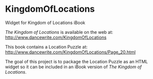 # KingdomOfLocations
Widget for Kingdom of Locations iBook

*The Kingdom of Locations* is available on the web at:
http://www.dancewrite.com/KingdomOfLocations

This book contains a Location Puzzle at:
http://www.dancewrite.com/KingdomOfLocations/Page_20.html

The goal of this project is to package the Location
Puzzle as an HTML widget so it can be included in an
iBook version of *The Kingdom of Locations*.


